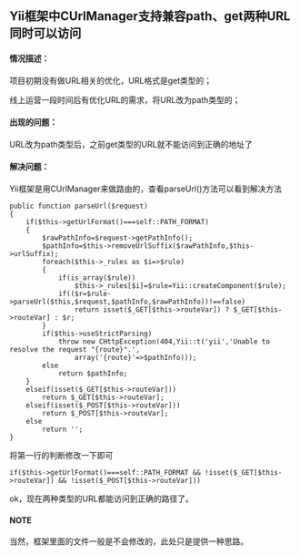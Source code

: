 ## Yii框架中CUrlManager支持兼容path、get两种URL同时可以访问


#### 情况描述：

项目初期没有做URL相关的优化，URL格式是get类型的；

线上运营一段时间后有优化URL的需求，将URL改为path类型的；

#### 出现的问题：

URL改为path类型后，之前get类型的URL就不能访问到正确的地址了

#### 解决问题：

Yii框架是用CUrlManager来做路由的，查看parseUrl()方法可以看到解决方法

```
public function parseUrl($request)
{
    if($this->getUrlFormat()===self::PATH_FORMAT)
    {
        $rawPathInfo=$request->getPathInfo();
        $pathInfo=$this->removeUrlSuffix($rawPathInfo,$this->urlSuffix);
        foreach($this->_rules as $i=>$rule)
        {
            if(is_array($rule))
                $this->_rules[$i]=$rule=Yii::createComponent($rule);
            if(($r=$rule->parseUrl($this,$request,$pathInfo,$rawPathInfo))!==false)
                return isset($_GET[$this->routeVar]) ? $_GET[$this->routeVar] : $r;
        }
        if($this->useStrictParsing)
            throw new CHttpException(404,Yii::t('yii','Unable to resolve the request "{route}".',
                array('{route}'=>$pathInfo)));
        else
            return $pathInfo;
    }
    elseif(isset($_GET[$this->routeVar]))
        return $_GET[$this->routeVar];
    elseif(isset($_POST[$this->routeVar]))
        return $_POST[$this->routeVar];
    else
        return '';
}
```
将第一行的判断修改一下即可


`
if($this->getUrlFormat()===self::PATH_FORMAT && !isset($_GET[$this->routeVar]) && !isset($_POST[$this->routeVar]))
`

ok，现在两种类型的URL都能访问到正确的路径了。

#### NOTE
当然，框架里面的文件一般是不会修改的，此处只是提供一种思路。
